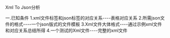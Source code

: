 Xml To Json分析

一.已知条件
1.xml文件标签和json标签的对应关系----表格对应关系
2.所需json文件的格式----一个json版式的文件模板
3.Xml文件大体格式----通过示例xml文件和对应关系总结所得
4.一个测试的Xml文件----完整的xml文件

